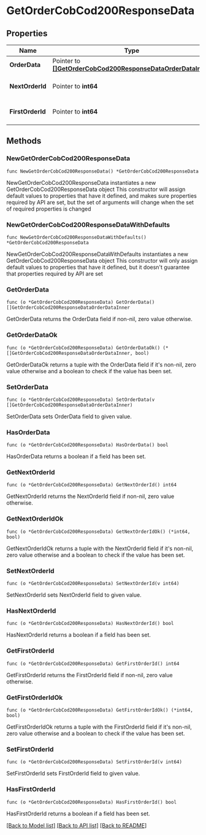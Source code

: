 # GetOrderCobCod200ResponseData

## Properties

Name | Type | Description | Notes
------------ | ------------- | ------------- | -------------
**OrderData** | Pointer to [**[]GetOrderCobCod200ResponseDataOrderDataInner**](GetOrderCobCod200ResponseDataOrderDataInner.md) |  | [optional] 
**NextOrderId** | Pointer to **int64** | Next Order Unique Identifier | [optional] 
**FirstOrderId** | Pointer to **int64** | FirstOrder Unique Identifier | [optional] 

## Methods

### NewGetOrderCobCod200ResponseData

`func NewGetOrderCobCod200ResponseData() *GetOrderCobCod200ResponseData`

NewGetOrderCobCod200ResponseData instantiates a new GetOrderCobCod200ResponseData object
This constructor will assign default values to properties that have it defined,
and makes sure properties required by API are set, but the set of arguments
will change when the set of required properties is changed

### NewGetOrderCobCod200ResponseDataWithDefaults

`func NewGetOrderCobCod200ResponseDataWithDefaults() *GetOrderCobCod200ResponseData`

NewGetOrderCobCod200ResponseDataWithDefaults instantiates a new GetOrderCobCod200ResponseData object
This constructor will only assign default values to properties that have it defined,
but it doesn't guarantee that properties required by API are set

### GetOrderData

`func (o *GetOrderCobCod200ResponseData) GetOrderData() []GetOrderCobCod200ResponseDataOrderDataInner`

GetOrderData returns the OrderData field if non-nil, zero value otherwise.

### GetOrderDataOk

`func (o *GetOrderCobCod200ResponseData) GetOrderDataOk() (*[]GetOrderCobCod200ResponseDataOrderDataInner, bool)`

GetOrderDataOk returns a tuple with the OrderData field if it's non-nil, zero value otherwise
and a boolean to check if the value has been set.

### SetOrderData

`func (o *GetOrderCobCod200ResponseData) SetOrderData(v []GetOrderCobCod200ResponseDataOrderDataInner)`

SetOrderData sets OrderData field to given value.

### HasOrderData

`func (o *GetOrderCobCod200ResponseData) HasOrderData() bool`

HasOrderData returns a boolean if a field has been set.

### GetNextOrderId

`func (o *GetOrderCobCod200ResponseData) GetNextOrderId() int64`

GetNextOrderId returns the NextOrderId field if non-nil, zero value otherwise.

### GetNextOrderIdOk

`func (o *GetOrderCobCod200ResponseData) GetNextOrderIdOk() (*int64, bool)`

GetNextOrderIdOk returns a tuple with the NextOrderId field if it's non-nil, zero value otherwise
and a boolean to check if the value has been set.

### SetNextOrderId

`func (o *GetOrderCobCod200ResponseData) SetNextOrderId(v int64)`

SetNextOrderId sets NextOrderId field to given value.

### HasNextOrderId

`func (o *GetOrderCobCod200ResponseData) HasNextOrderId() bool`

HasNextOrderId returns a boolean if a field has been set.

### GetFirstOrderId

`func (o *GetOrderCobCod200ResponseData) GetFirstOrderId() int64`

GetFirstOrderId returns the FirstOrderId field if non-nil, zero value otherwise.

### GetFirstOrderIdOk

`func (o *GetOrderCobCod200ResponseData) GetFirstOrderIdOk() (*int64, bool)`

GetFirstOrderIdOk returns a tuple with the FirstOrderId field if it's non-nil, zero value otherwise
and a boolean to check if the value has been set.

### SetFirstOrderId

`func (o *GetOrderCobCod200ResponseData) SetFirstOrderId(v int64)`

SetFirstOrderId sets FirstOrderId field to given value.

### HasFirstOrderId

`func (o *GetOrderCobCod200ResponseData) HasFirstOrderId() bool`

HasFirstOrderId returns a boolean if a field has been set.


[[Back to Model list]](../README.md#documentation-for-models) [[Back to API list]](../README.md#documentation-for-api-endpoints) [[Back to README]](../README.md)


